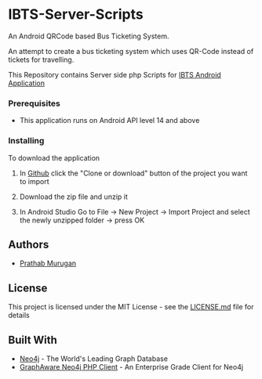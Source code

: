 # IBTS-Server-Scripts

An Android QRCode based Bus Ticketing System.

An attempt to create a bus ticketing system which uses QR-Code instead of tickets for travelling.

This Repository contains Server side php Scripts for [IBTS Android Application](https://github.com/jmprathab/IBTS)


### Prerequisites

* This application runs on Android API level 14  and above



### Installing

To download the application


1. In [Github](https://github.com) click the "Clone or download" button of the project you want to import

2. Download the zip file and unzip it

3. In Android Studio Go to File -> New Project -> Import Project and select the newly unzipped folder -> press OK



## Authors

* [Prathab Murugan](https://github.com/jmprathab)



## License

This project is licensed under the MIT License - see the [LICENSE.md](LICENSE.md) file for details



## Built With

* [Neo4j](https://neo4j.com) - The World's Leading Graph Database
* [GraphAware Neo4j PHP Client](https://github.com/graphaware/neo4j-php-client) - An Enterprise Grade Client for Neo4j
